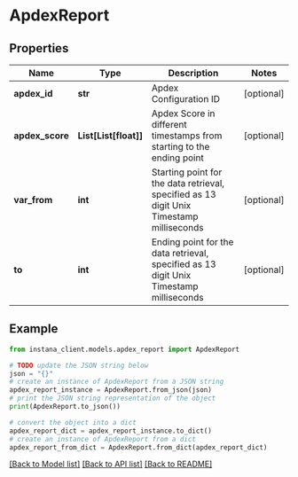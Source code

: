 # ApdexReport


## Properties

Name | Type | Description | Notes
------------ | ------------- | ------------- | -------------
**apdex_id** | **str** | Apdex Configuration ID | [optional] 
**apdex_score** | **List[List[float]]** | Apdex Score in different timestamps from starting to the ending point | [optional] 
**var_from** | **int** | Starting point for the data retrieval, specified as 13 digit Unix Timestamp milliseconds | [optional] 
**to** | **int** | Ending point for the data retrieval, specified as 13 digit Unix Timestamp milliseconds | [optional] 

## Example

```python
from instana_client.models.apdex_report import ApdexReport

# TODO update the JSON string below
json = "{}"
# create an instance of ApdexReport from a JSON string
apdex_report_instance = ApdexReport.from_json(json)
# print the JSON string representation of the object
print(ApdexReport.to_json())

# convert the object into a dict
apdex_report_dict = apdex_report_instance.to_dict()
# create an instance of ApdexReport from a dict
apdex_report_from_dict = ApdexReport.from_dict(apdex_report_dict)
```
[[Back to Model list]](../README.md#documentation-for-models) [[Back to API list]](../README.md#documentation-for-api-endpoints) [[Back to README]](../README.md)


